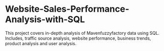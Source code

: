 # Website-Sales-Performance-Analysis-with-SQL
This project covers in-depth analysis of Mavenfuzzyfactory data using SQL. Includes, traffic source analysis, website performance, business trends, product analysis and user analysis.
